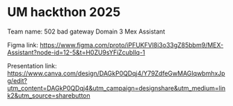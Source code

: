 # UM hackthon 2025 
Team name: 502 bad gateway
Domain 3 Mex Assistant

Figma link:
https://www.figma.com/proto/iPFUKFVl8i3o33gZ85bbm9/MEX-Assistant?node-id=12-5&t=H0ZU9sYFiZcubIlq-1

Presentation link:
https://www.canva.com/design/DAGkP0QDqj4/Y79ZdfeGwMAGIqwbmhxJpg/edit?utm_content=DAGkP0QDqj4&utm_campaign=designshare&utm_medium=link2&utm_source=sharebutton
